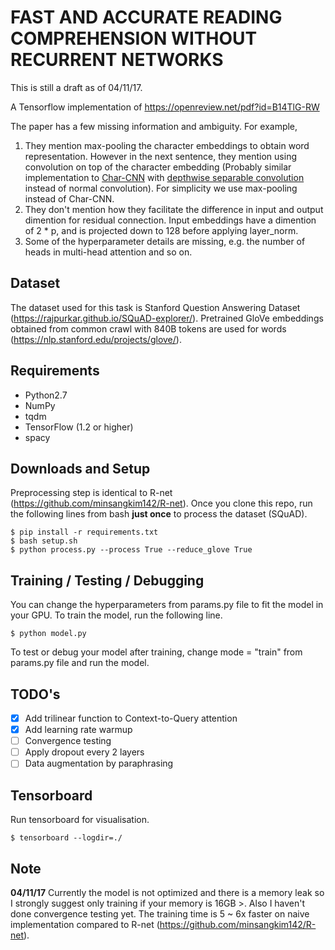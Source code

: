 # FAST AND ACCURATE READING COMPREHENSION WITHOUT RECURRENT NETWORKS
This is still a draft as of 04/11/17.

A Tensorflow implementation of https://openreview.net/pdf?id=B14TlG-RW

The paper has a few missing information and ambiguity. For example,
1.  They mention max-pooling the character embeddings to obtain word representation. However in the next sentence, they mention using convolution on top of the character embedding (Probably similar implementation to [Char-CNN](https://arxiv.org/pdf/1508.06615.pdf) with [depthwise separable convolution](https://arxiv.org/pdf/1610.02357.pdf) instead of normal convolution). For simplicity we use max-pooling instead of Char-CNN.
2.  They don't mention how they facilitate the difference in input and output dimention for residual connection. Input embeddings have a dimention of 2 * p, and is projected down to 128 before applying layer_norm.
3.  Some of the hyperparameter details are missing, e.g. the number of heads in multi-head attention and so on.

## Dataset
The dataset used for this task is Stanford Question Answering Dataset (https://rajpurkar.github.io/SQuAD-explorer/). Pretrained GloVe embeddings obtained from common crawl with 840B tokens are used for words (https://nlp.stanford.edu/projects/glove/).

## Requirements
  * Python2.7
  * NumPy
  * tqdm
  * TensorFlow (1.2 or higher)
  * spacy

## Downloads and Setup
Preprocessing step is identical to R-net (https://github.com/minsangkim142/R-net). Once you clone this repo, run the following lines from bash **just once** to process the dataset (SQuAD).
```shell
$ pip install -r requirements.txt
$ bash setup.sh
$ python process.py --process True --reduce_glove True
```

## Training / Testing / Debugging
You can change the hyperparameters from params.py file to fit the model in your GPU. To train the model, run the following line.
```shell
$ python model.py
```
To test or debug your model after training, change mode = "train" from params.py file and run the model.

## TODO's
- [x] Add trilinear function to Context-to-Query attention
- [x] Add learning rate warmup
- [ ] Convergence testing
- [ ] Apply dropout every 2 layers
- [ ] Data augmentation by paraphrasing

## Tensorboard
Run tensorboard for visualisation.
```shell
$ tensorboard --logdir=./
```

## Note
**04/11/17**
Currently the model is not optimized and there is a memory leak so I strongly suggest only training if your memory is 16GB >. Also I haven't done convergence testing yet. The training time is 5 ~ 6x faster on naive implementation compared to R-net (https://github.com/minsangkim142/R-net).
